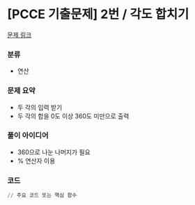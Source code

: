 # [PCCE 기출문제] 2번 / 각도 합치기

[문제 링크](https://school.programmers.co.kr/learn/courses/30/lessons/340206)

### 분류
- 연산

### 문제 요약
- 두 각의 입력 받기
- 두 각의 합을 0도 이상 360도 미만으로 출력

### 풀이 아이디어
- 360으로 나눈 나머지가 필요
- % 연산자 이용

### 코드
```python
// 주요 코드 또는 핵심 함수